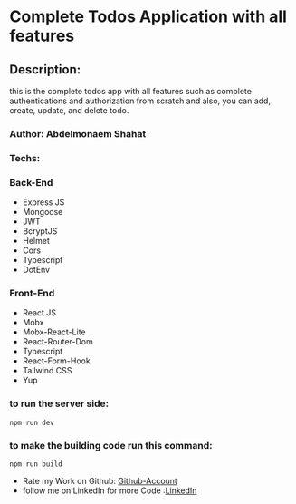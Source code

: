 # Complete Todos Application with all features

## Description:

this is the complete todos app with all features such as complete authentications and authorization from scratch and also, you can add, create, update, and delete todo.

### Author: Abdelmonaem Shahat

### Techs:

### Back-End

- Express JS
- Mongoose
- JWT
- BcryptJS
- Helmet
- Cors
- Typescript
- DotEnv

### Front-End

- React JS
- Mobx
- Mobx-React-Lite
- React-Router-Dom
- Typescript
- React-Form-Hook
- Tailwind CSS
- Yup

### to run the server side:

`npm run dev`

### to make the building code run this command:

`npm run build`

- Rate my Work on Github: [Github-Account](https://github.com/coder-abdo)
- follow me on LinkedIn for more Code :[LinkedIn](https://www.linkedin.com/in/abdelmonaem-shahat/)
